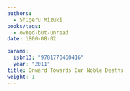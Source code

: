 ```yaml
---
authors:
  - Shigeru Mizuki
books/tags:
  - owned-but-unread
date: 1800-08-02

params:
  isbn13: "9781770460416"
  year: "2011"
title: Onward Towards Our Noble Deaths
weight: 1
---
```


<!--more-->

